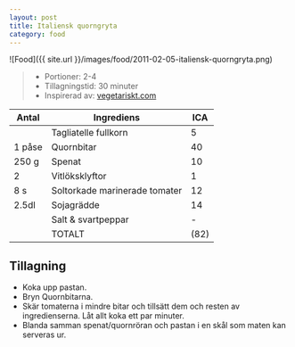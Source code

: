 ```yaml
---
layout: post
title: Italiensk quorngryta
category: food
---
```


![Food]({{ site.url }}/images/food/2011-02-05-italiensk-quorngryta.png)

>* Portioner: 2-4
>* Tillagningstid: 30 minuter
>* Inspirerad av: [vegetariskt.com](http://www.vegetariskt.com/visarecept.asp?ReceptID=2273)

Antal | Ingrediens                    | ICA
----- | ----------------------------- | ---
      | Tagliatelle fullkorn          | 5
1 påse| Quornbitar                    | 40
250 g | Spenat                        | 10
2     | Vitlöksklyftor                | 1
8 s   | Soltorkade marinerade tomater | 12
2.5dl | Sojagrädde                    | 14
      | Salt & svartpeppar            | -
      | TOTALT                        | (82)

Tillagning
----------
* Koka upp pastan.
* Bryn Quornbitarna.
* Skär tomaterna i mindre bitar och tillsätt dem och resten av
  ingredienserna. Låt allt koka ett par minuter.
* Blanda samman spenat/quornröran och pastan i en skål som maten kan
  serveras ur.

